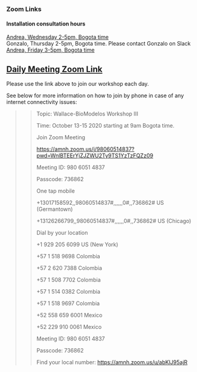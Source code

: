 ### Zoom Links

#### Installation consultation hours
[Andrea, Wednesday 2-5pm, Bogota time](https://ccny.zoom.us/j/94837781810) <br>
Gonzalo, Thursday 2-5pm, Bogota time. Please contact Gonzalo on Slack <br>
[Andrea, Friday 3-5pm, Bogota time](https://ccny.zoom.us/j/96016487693) <br>



## [Daily Meeting Zoom Link](https://amnh.zoom.us/j/98060514837?pwd=WnlBTEErYjZJZWU2Ty9TS1YzTzFQZz09) <br>
Please use the link above to join our workshop each day.

See below for more information on how to join by phone in case of any internet connectivity issues:<br>
>>Topic: Wallace-BioModelos Workshop III
>>
>>Time: October 13-15 2020 starting at 9am Bogota time.
>>
>>Join Zoom Meeting
>>
>>https://amnh.zoom.us/j/98060514837?pwd=WnlBTEErYjZJZWU2Ty9TS1YzTzFQZz09
>>
>>Meeting ID: 980 6051 4837
>>
>>Passcode: 736862
>>
>>One tap mobile
>>
>>+13017158592,,98060514837#,,,,,,0#,,736862# US (Germantown)
>>
>>+13126266799,,98060514837#,,,,,,0#,,736862# US (Chicago)
>>
>>Dial by your location
>>
>>+1 929 205 6099 US (New York)
>>
>>+57 1 518 9698 Colombia
>>
>>+57 2 620 7388 Colombia
>>
>>+57 1 508 7702 Colombia
>>
>>+57 1 514 0382 Colombia
>>
>>+57 1 518 9697 Colombia
>>
>>+52 558 659 6001 Mexico
>>
>>+52 229 910 0061 Mexico
>>
>>Meeting ID: 980 6051 4837
>>
>>Passcode: 736862
>>
>>Find your local number: https://amnh.zoom.us/u/abKlJ95ajR 